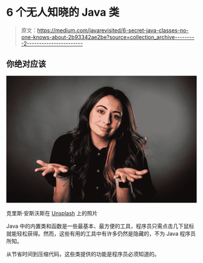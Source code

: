 # 6 个无人知晓的 Java 类

> 原文：<https://medium.com/javarevisited/6-secret-java-classes-no-one-knows-about-2b93342ae2be?source=collection_archive---------2----------------------->

## 你绝对应该

![](img/6b3dc7d2ed3a3ba42adf7d9bee5f913d.png)

克里斯·安斯沃斯在 [Unsplash](https://unsplash.com?utm_source=medium&utm_medium=referral) 上的照片

Java 中的内置类和函数是一些最基本、最方便的工具，程序员只需点击几下鼠标就能轻松获得。然而，这些有用的工具中有许多仍然是隐藏的，不为 Java 程序员所知。

从节省时间到压缩代码，这些类提供的功能是程序员必须知道的。